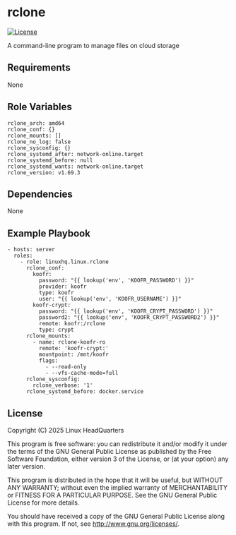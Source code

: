 # rclone

[![License](https://img.shields.io/badge/license-GPLv3-lightgreen)](https://www.gnu.org/licenses/gpl-3.0.en.html#license-text)

A command-line program to manage files on cloud storage

## Requirements

None

## Role Variables

    rclone_arch: amd64
    rclone_conf: {}
    rclone_mounts: []
    rclone_no_log: false
    rclone_sysconfig: {}
    rclone_systemd_after: network-online.target
    rclone_systemd_before: null
    rclone_systemd_wants: network-online.target
    rclone_version: v1.69.3

## Dependencies

None

## Example Playbook

    - hosts: server
      roles:
        - role: linuxhq.linux.rclone
          rclone_conf:
            koofr:
              password: "{{ lookup('env', 'KOOFR_PASSWORD') }}"
              provider: koofr
              type: koofr
              user: "{{ lookup('env', 'KOOFR_USERNAME') }}"
            koofr-crypt:
              password: "{{ lookup('env', 'KOOFR_CRYPT_PASSWORD') }}"
              password2: "{{ lookup('env', 'KOOFR_CRYPT_PASSWORD2') }}"
              remote: koofr:/rclone
              type: crypt
          rclone_mounts:
            - name: rclone-koofr-ro
              remote: 'koofr-crypt:'
              mountpoint: /mnt/koofr
              flags:
                - --read-only
                - --vfs-cache-mode=full
          rclone_sysconfig:
            rclone_verbose: '1'
          rclone_systemd_before: docker.service

## License

Copyright (C) 2025 Linux HeadQuarters

This program is free software: you can redistribute it and/or modify
it under the terms of the GNU General Public License as published by
the Free Software Foundation, either version 3 of the License, or
(at your option) any later version.

This program is distributed in the hope that it will be useful,
but WITHOUT ANY WARRANTY; without even the implied warranty of
MERCHANTABILITY or FITNESS FOR A PARTICULAR PURPOSE. See the
GNU General Public License for more details.

You should have received a copy of the GNU General Public License
along with this program. If not, see <http://www.gnu.org/licenses/>.
